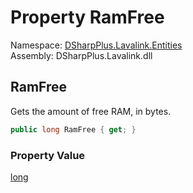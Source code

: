# Property RamFree

Namespace: [DSharpPlus.Lavalink.Entities](DSharpPlus.Lavalink.Entities.md)  
Assembly: DSharpPlus.Lavalink.dll

## <a id="DSharpPlus_Lavalink_Entities_LavalinkStatistics_RamFree"></a>RamFree

Gets the amount of free RAM, in bytes.

```csharp
public long RamFree { get; }
```

### Property Value

[long](https://learn.microsoft.com/dotnet/api/system.int64)


